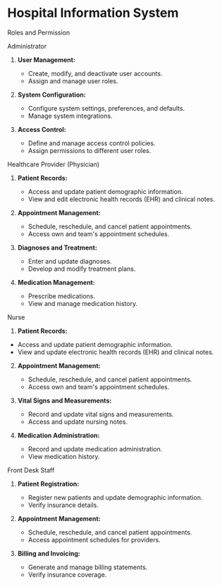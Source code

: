 # Hospital Information System

Roles and Permission

Administrator

  1. **User Management:**
     - Create, modify, and deactivate user accounts.
     - Assign and manage user roles.
  
  2. **System Configuration:**
     - Configure system settings, preferences, and defaults.
     - Manage system integrations.

  3. **Access Control:**
     - Define and manage access control policies.
     - Assign permissions to different user roles.

Healthcare Provider (Physician)

  1. **Patient Records:**
     - Access and update patient demographic information.
     - View and edit electronic health records (EHR) and clinical notes.

  2. **Appointment Management:**
     - Schedule, reschedule, and cancel patient appointments.
     - Access own and team's appointment schedules.

  3. **Diagnoses and Treatment:**
     - Enter and update diagnoses.
     - Develop and modify treatment plans.

  4. **Medication Management:**
     - Prescribe medications.
     - View and manage medication history.
    
Nurse

  1. **Patient Records:**
   - Access and update patient demographic information.
   - View and update electronic health records (EHR) and clinical notes.
  
  2. **Appointment Management:**
     - Schedule, reschedule, and cancel patient appointments.
     - Access own and team's appointment schedules.

  3. **Vital Signs and Measurements:**
     - Record and update vital signs and measurements.
     - Access and update nursing notes.

  4. **Medication Administration:**
     - Record and update medication administration.
     - View medication history.

Front Desk Staff

  1. **Patient Registration:**
      - Register new patients and update demographic information.
      - Verify insurance details.
        
  2. **Appointment Management:**
     - Schedule, reschedule, and cancel patient appointments.
     - Access appointment schedules for providers.

  3. **Billing and Invoicing:**
     - Generate and manage billing statements.
     - Verify insurance coverage.






